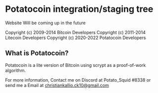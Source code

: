 Potatocoin integration/staging tree
================================

Website Will be coming up in the future

Copyright (c) 2009-2014 Bitcoin Developers
Copyright (c) 2011-2014 Litecoin Developers
Copyright (c) 2020-2022 Potatocoin Developers

What is Potatocoin?
----------------

Potatocoin is a lite version of Bitcoin using scrypt as a proof-of-work algorithm.

For more information, Contact me on Discord at Potato_Squid #8338 or send me a Email at christiankallio.ck10@gmail.com
